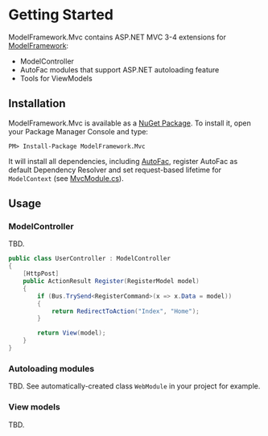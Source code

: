 Getting Started
================

ModelFramework.Mvc contains ASP.NET MVC 3-4 extensions for [ModelFramework](https://github.com/ChessOK/ModelFramework):
* ModelController
* AutoFac modules that support ASP.NET autoloading feature
* Tools for ViewModels

Installation
-------------
ModelFramework.Mvc is available as a [NuGet Package](http://nuget.org/packages/ModelFramework.Mvc). 
To install it, open your Package Manager Console and type:
```
PM> Install-Package ModelFramework.Mvc
```

It will install all dependencies, including [AutoFac](http://code.google.com/p/autofac/), register AutoFac
as default Dependency Resolver and set request-based lifetime for `ModelContext` 
(see [MvcModule.cs](https://github.com/ChessOK/ModelFramework.Mvc/blob/master/ModelFramework.Mvc/MvcModule.cs)).

Usage
------

### ModelController

TBD.

```csharp
public class UserController : ModelController
{
    [HttpPost]
    public ActionResult Register(RegisterModel model)
    {
        if (Bus.TrySend<RegisterCommand>(x => x.Data = model))
        {
            return RedirectToAction("Index", "Home");
        }

        return View(model);
    }
}
```

### Autoloading modules

TBD. See automatically-created class `WebModule` in your project for example.

### View models

TBD.
